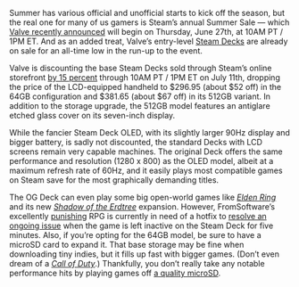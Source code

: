 Summer has various official and unofficial starts to kick off the season, but the real one for many of us gamers is Steam’s annual Summer Sale — which [Valve recently announced](https://x.com/Steam/status/1805299921853333557) will begin on Thursday, June 27th, at 10AM PT / 1PM ET. And as an added treat, Valve’s entry-level [Steam Decks](/23513517/steam-deck-long-term-test-valve) are already on sale for an all-time low in the run-up to the event.

Valve is discounting the base Steam Decks sold through Steam’s online storefront [by 15 percent](https://go.skimresources.com/?id=1025X1701640&xs=1&url=https%3A%2F%2Fstore.steampowered.com%2Fsteamdeck%23%3A~%3Atext%3Dwhile%2520supplies%2520last.-%2C15%2525%2520OFF%2C-UNTIL%2520JULY%252011TH) through 10AM PT / 1PM ET on July 11th, dropping the price of the LCD-equipped handheld to $296.95 (about $52 off) in the 64GB configuration and $381.65 (about $67 off) in its 512GB variant. In addition to the storage upgrade, the 512GB model features an antiglare etched glass cover on its seven-inch display.

While the fancier Steam Deck OLED, with its slightly larger 90Hz display and bigger battery, is sadly not discounted, the standard Decks with LCD screens remain very capable machines. The original Deck offers the same performance and resolution (1280 x 800) as the OLED model, albeit at a maximum refresh rate of 60Hz, and it easily plays most compatible games on Steam save for the most graphically demanding titles.

The OG Deck can even play some big open-world games like [*Elden Ring*](/2022/2/23/22946279/elden-ring-review-ps5-xbox-pc) and its new [*Shadow of the Erdtree*](/24180536/shadow-of-the-erdtree-review-elden-ring-dlc) expansion. However, FromSoftware’s excellently [punishing](/24183692/hidetaka-miyazaki-interview-shadow-of-the-erdtree-difficulty) RPG is currently in need of a hotfix to [resolve an ongoing issue](/2024/6/20/24182545/elden-ring-has-an-issue-on-steam-deck-right-now) when the game is left inactive on the Steam Deck for five minutes. Also, if you’re opting for the 64GB model, be sure to have a microSD card to expand it. That base storage may be fine when downloading tiny indies, but it fills up fast with bigger games. (Don’t even dream of a [*Call of Duty*](/2023/11/3/23944733/call-of-duty-modern-warfare-3-storage).) Thankfully, you don’t really take any notable performance hits by playing games off [a quality microSD](https://www.amazon.com/Lexar-Professional-microSDXC-Smartphones-LMS1066512G-BNANU/dp/B08T8LHL38?tag=theverge02-20).
